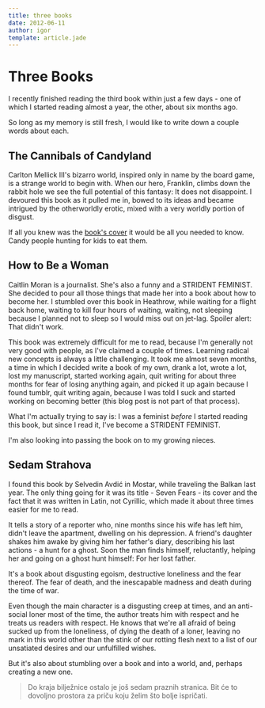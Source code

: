 ```yaml
---
title: three books
date: 2012-06-11
author: igor
template: article.jade
---
```


# Three Books

I recently finished reading the third book within just a few days - one of which I started reading almost a year, the other, about six months ago.

So long as my memory is still fresh, I would like to write down a couple words about each.

## The Cannibals of Candyland

Carlton Mellick III's bizarro world, inspired only in name by the board game, is a strange world to begin with.
When our hero, Franklin, climbs down the rabbit hole we see the full potential of this fantasy: It does not disappoint.
I devoured this book as it pulled me in, bowed to its ideas and became intrigued by the otherworldly erotic, mixed with a very worldly portion of disgust.

If all you knew was the [book's cover](http://www.amazon.com/The-Cannibals-Candyland-Carlton-Mellick/dp/1933929855) it would be all you needed to know.
Candy people hunting for kids to eat them.

## How to Be a Woman

Caitlin Moran is a journalist.
She's also a funny and a STRIDENT FEMINIST.
She decided to pour all those things that made her into a book about how to become her.
I stumbled over this book in Heathrow, while waiting for a flight back home, waiting to kill four hours of waiting, waiting, not sleeping because I planned not to sleep so I would miss out on jet-lag.
Spoiler alert: That didn't work.

This book was extremely difficult for me to read, because I'm generally not very good with people, as I've claimed a couple of times.
Learning radical new concepts is always a little challenging.
It took me almost seven months, a time in which I decided write a book of my own, drank a lot, wrote a lot, lost my manuscript, started working again, quit writing for about three months for fear of losing anything again, and picked it up again because I found tumblr, quit writing again, because I was told I suck and started working on becoming better (this blog post is not part of that process).

What I'm actually trying to say is: I was a feminist *before* I started reading this book, but since I read it, I've become a STRIDENT FEMINIST.

I'm also looking into passing the book on to my growing nieces.

## Sedam Strahova

I found this book by Selvedin Avdić in Mostar, while traveling the Balkan last year.
The only thing going for it was its title - Seven Fears - its cover and the fact that it was written in Latin, not Cyrillic, which made it about three times easier for me to read.

It tells a story of a reporter who, nine months since his wife has left him, didn't leave the apartment, dwelling on his depression.
A friend's daughter shakes him awake by giving him her father's diary, describing his last actions - a hunt for a ghost.
Soon the man finds himself, reluctantly, helping her and going on a ghost hunt himself: For her lost father.

It's a book about disgusting egoism, destructive loneliness and the fear thereof.
The fear of death, and the inescapable madness and death during the time of war.

Even though the main character is a disgusting creep at times, and an anti-social loner most of the time, the author treats him with respect and he treats us readers with respect.
He knows that we're all afraid of being sucked up from the loneliness, of dying the death of a loner, leaving no mark in this world other than the stink of our rotting flesh next to a list of our unsatiated desires and our unfulfilled wishes.

But it's also about stumbling over a book and into a world, and, perhaps creating a new one.

> Do kraja bilježnice ostalo je još sedam praznih stranica. Bit će to dovoljno prostora za priču koju želim što bolje ispričati.
